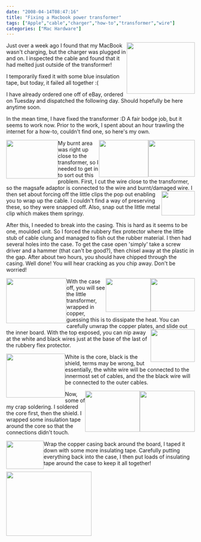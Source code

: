 ```yaml
---
date: "2008-04-14T08:47:16"
title: "Fixing a Macbook power transformer"
tags: ["Apple","cable","charger","how-to","transformer","wire"]
categories: ["Mac Hardware"]
---
```


[<img src="http://i9.photobucket.com/albums/a55/forquare/Macbook/n309601224_925588_4200.jpg" width="182" height="137" class="alignright" style="border: 0; float: right" />][1]

Just over a week ago I found that my MacBook wasn't charging, but the charger was plugged in and on. I inspected the cable and found that it had melted just outside of the transformer!

I temporarily fixed it with some blue insulation tape, but today, it failed all together :(

I have already ordered one off of eBay, ordered on Tuesday and dispatched the following day. Should hopefully be here anytime soon.

In the mean time, I have fixed the transformer :D A fair bodge job, but it seems to work now.
Prior to the work, I spent about an hour trawling the internet for a how-to, couldn't find one, so here's my own.

[<img src="http://i9.photobucket.com/albums/a55/forquare/Macbook/n309601224_925589_6180.jpg" width="138" height="103" class="alignleft" style="float: left; border: 0" />][2][<img src="http://i9.photobucket.com/albums/a55/forquare/Macbook/n309601224_925591_440.jpg" width="124" height="98" class="alignright" style="float: right; border: 0" />][3][<img src="http://i9.photobucket.com/albums/a55/forquare/Macbook/n309601224_925590_8382.jpg" width="132" height="99" class="alignright" style="float: right; border: 0" />][4]My burnt area was right up close to the transformer, so I needed to get in to sort out this problem. First, I cut the wire close to the transformer, so the magsafe adaptor is connected to the wire and burnt/damaged wire. [<img src="http://i9.photobucket.com/albums/a55/forquare/Macbook/n309601224_925592_2872.jpg" width="89" height="65" class="alignright" style="float: right; border: 0" />][5]I then set about forcing off the little clips the pop out enabling you to wrap up the cable. I couldn't find a way of preserving these, so they were snapped off. Also, snap out the little metal clip which makes them springy.

After this, I needed to break into the casing. This is hard as it seems to be one, moulded unit. So I forced the rubbery flex protector where the little stub of cable clung and managed to fish out the rubber material. I then had several holes into the case. To get the case open 'simply' take a screw driver and a hammer (that can't be good?), then chisel away at the plastic in the gap. After about two hours, you should have chipped through the casing. Well done! You will hear cracking as you chip away. Don't be worried!

[<img src="http://i9.photobucket.com/albums/a55/forquare/Macbook/n309601224_925594_4209.jpg" width="161" height="120" class="alignleft" style="float: left; border: 0" />][6]

[<img src="http://i9.photobucket.com/albums/a55/forquare/Macbook/n309601224_925596_9255.jpg" width="118" height="88" class="alignright" style="float: right; border: 0" />][7][<img src="http://i9.photobucket.com/albums/a55/forquare/Macbook/n309601224_925595_6357.jpg" width="120" height="90" class="alignright" style="float: right; border: 0" />][8]With the case off, you will see the little transformer, wrapped in copper, guessing this is to dissipate the heat. You can carefully unwrap the copper plates, and slide out the inner board. With the top exposed, you can[<img src="http://i9.photobucket.com/albums/a55/forquare/Macbook/n309601224_925597_5689.jpg" width="118" height="87" class="alignright" style="float: right; border: 0" />][9] nip away at the white and black wires just at the base of the last of the rubbery flex protector.

[<img src="http://i9.photobucket.com/albums/a55/forquare/Macbook/n309601224_925598_4145.jpg" width="157" height="117" class="alignleft" style="float: left; border: 0" />][10]

White is the core, black is the shield, terms may be wrong, but essentially, the white wire will be connected to the innermost set of cables, and the the black wire will be connected to the outer cables.

[<img src="http://i9.photobucket.com/albums/a55/forquare/Macbook/n309601224_925600_9214.jpg" width="147" height="109" class="alignright" style="float: right; border: 0" />][11][<img src="http://i9.photobucket.com/albums/a55/forquare/Macbook/n309601224_925599_6557.jpg" width="146" height="109" class="alignright" style="float: right; border: 0" />][12]Now, some of my crap soldering. I soldered the core first, then the shield. I wrapped some insulation tape around the core so that the connections didn't touch.

[<img src="http://i9.photobucket.com/albums/a55/forquare/Macbook/n309601224_925603_7377.jpg" width="100" height="75" class="alignleft" style="float: left; border: 0" />][13]Wrap the copper casing back around the board, I taped it down with some more insulating tape. Carefully putting everything back into the case, I then put loads of insulating tape around the case to keep it all together!

[<img src="http://i9.photobucket.com/albums/a55/forquare/Macbook/n309601224_925604_9779.jpg" width="228" height="171" style="vertical-align: middle; border: 0" />
][14]

  [1]: http://i9.photobucket.com/albums/a55/forquare/Macbook/n309601224_925588_4200.jpg
  [2]: http://i9.photobucket.com/albums/a55/forquare/Macbook/n309601224_925589_6180.jpg
  [3]: http://i9.photobucket.com/albums/a55/forquare/Macbook/n309601224_925591_440.jpg
  [4]: http://i9.photobucket.com/albums/a55/forquare/Macbook/n309601224_925590_8382.jpg
  [5]: http://i9.photobucket.com/albums/a55/forquare/Macbook/n309601224_925592_2872.jpg
  [6]: http://i9.photobucket.com/albums/a55/forquare/Macbook/n309601224_925594_4209.jpg
  [7]: http://i9.photobucket.com/albums/a55/forquare/Macbook/n309601224_925596_9255.jpg
  [8]: http://i9.photobucket.com/albums/a55/forquare/Macbook/n309601224_925595_6357.jpg
  [9]: http://i9.photobucket.com/albums/a55/forquare/Macbook/n309601224_925597_5689.jpg
  [10]: http://i9.photobucket.com/albums/a55/forquare/Macbook/n309601224_925598_4145.jpg
  [11]: http://i9.photobucket.com/albums/a55/forquare/Macbook/n309601224_925600_9214.jpg
  [12]: http://i9.photobucket.com/albums/a55/forquare/Macbook/n309601224_925599_6557.jpg
  [13]: http://i9.photobucket.com/albums/a55/forquare/Macbook/n309601224_925603_7377.jpg
  [14]: http://i9.photobucket.com/albums/a55/forquare/Macbook/n309601224_925604_9779.jpg
